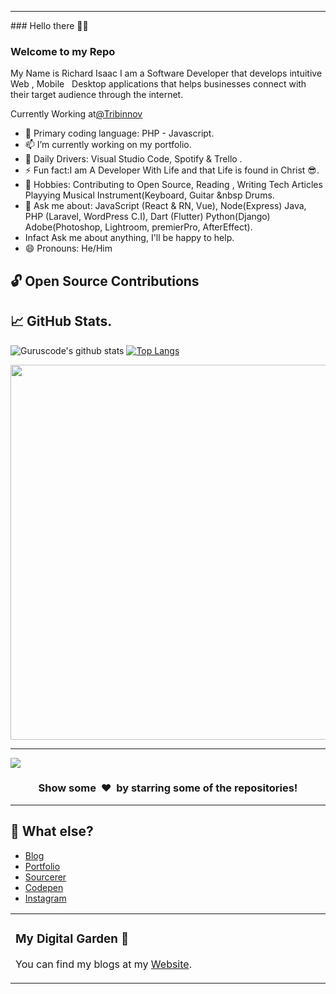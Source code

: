 <hr />
### Hello there 🙅‍♂️
<h3> Welcome to my Repo</h3>
My Name is Richard Isaac I am a  Software Developer that develops intuitive Web , Mobile &nbsp Desktop applications that helps businesses connect with their target audience through the internet.

Currently Working at[@Tribinnov](https://github.com/tribinnov)

* 🌱 Primary coding language: PHP - Javascript.
* 📫 I’m currently working on my portfolio.
* 🚀 Daily Drivers: Visual Studio Code, Spotify & Trello .
* ⚡ Fun fact:I am A Developer With Life and that Life is found in Christ 😎.
* 🎉 Hobbies: Contributing to Open Source, Reading , Writing Tech Articles Playying Musical Instrument(Keyboard, Guitar &nbsp Drums.
* 💬 Ask me about: JavaScript (React & RN, Vue), Node(Express) Java, PHP (Laravel, WordPress C.I), Dart (Flutter) Python(Django) Adobe(Photoshop, Lightroom, premierPro, AfterEffect).
*  Infact Ask me about anything, I'll be happy to help.
* 😄 Pronouns: He/Him

<table><tr><td valign="top" width="50%">

### My Digital Garden 🌱
You can find my blogs at my [Website](https://dev.to/richardsisaac).

</td>

## 🔓 Open Source Contributions
## &#x1f4c8; GitHub Stats.

![Guruscode's github stats](https://github-readme-stats.vercel.app/api?username=guruscode&show_icons=true&title_color=f4f4f4&&icon_color=00d8fd&bg_color=0A1A2F&text_color=a3a8c3)
[![Top Langs](https://github-readme-stats.vercel.app/api/top-langs/?username=guruscode&layout=compact&theme=radical)](https://github.com/guruscode)


<p align="middle">
  <img width="600" src="https://github-profile-trophy.vercel.app/?username=guruscode,S,AAA,AA,A,B,C&row=1&column=5"/>
</p>

---

<div>
 
  <img src="https://github-readme-stats.vercel.app/api/top-langs/?username=guruscodecompact" />
</div>


<h3 align="center">Show some &nbsp;❤️&nbsp; by starring some of the repositories!</h3>
<hr>


## 🤷 What else?
- [Blog](https://richardsisaac.hashnode.dev)
- [Portfolio](https://feycode.github.io)
- [Sourcerer](https://feycode.io/feycode)
- [Codepen](https://codepen.io/feycode)
- [Instagram](https://www.instagram.com/guruscode)
 
